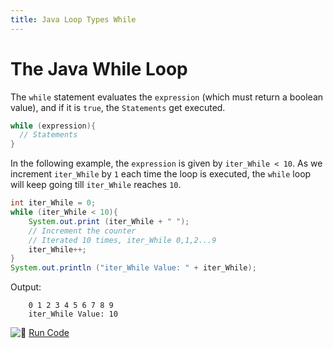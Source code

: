 ```yaml
---
title: Java Loop Types While
---
```

# The Java While Loop

The `while` statement evaluates the `expression` (which must return a boolean value), and if it is `true`, the `Statements` get executed.

```java
while (expression){
  // Statements
}
```

In the following example, the `expression` is given by `iter_While < 10`. As we increment `iter_While` by `1` each time the loop is executed, the `while` loop will keep going till `iter_While` reaches `10`.

```java
int iter_While = 0;
while (iter_While < 10){
    System.out.print (iter_While + " ");
    // Increment the counter
    // Iterated 10 times, iter_While 0,1,2...9
    iter_While++;
}
System.out.println ("iter_While Value: " + iter_While);
```

Output:
```
    0 1 2 3 4 5 6 7 8 9
    iter_While Value: 10
```

![:rocket:](//forum.freecodecamp.com/images/emoji/emoji_one/rocket.png?v=2 ":rocket:") <a href='https://repl.it/CJYj/0' target='_blank' rel='nofollow'>Run Code</a>